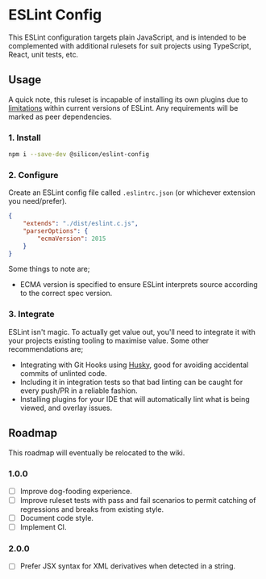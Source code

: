 # ESLint Config

This ESLint configuration targets plain JavaScript, and is intended to be complemented with additional rulesets for suit projects using TypeScript, React, unit tests, etc.

## Usage

A quick note, this ruleset is incapable of installing its own plugins due to [limitations](https://github.com/eslint/eslint/issues/3458) within current versions of ESLint. Any requirements will be marked as peer dependencies.

### 1. Install

```sh
npm i --save-dev @silicon/eslint-config
```

### 2. Configure

Create an ESLint config file called `.eslintrc.json` (or whichever extension you need/prefer).

```json
{
    "extends": "./dist/eslint.c.js",
    "parserOptions": {
        "ecmaVersion": 2015
    }
}
```

Some things to note are;

- ECMA version is specified to ensure ESLint interprets source according to the correct spec version.

### 3. Integrate

ESLint isn't magic. To actually get value out, you'll need to integrate it with your projects existing tooling to maximise value. Some other recommendations are;

- Integrating with Git Hooks using [Husky](https://www.npmjs.com/package/husky), good for avoiding accidental commits of unlinted code.
- Including it in integration tests so that bad linting can be caught for every push/PR in a reliable fashion.
- Installing plugins for your IDE that will automatically lint what is being viewed, and overlay issues.

## Roadmap

This roadmap will eventually be relocated to the wiki.

### 1.0.0

- [ ] Improve dog-fooding experience.
- [ ] Improve ruleset tests with pass and fail scenarios to permit catching of regressions and breaks from existing style.
- [ ] Document code style.
- [ ] Implement CI.

### 2.0.0

- [ ] Prefer JSX syntax for XML derivatives when detected in a string.
